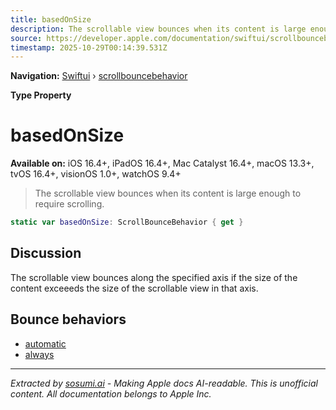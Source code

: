 ```yaml
---
title: basedOnSize
description: The scrollable view bounces when its content is large enough to require scrolling.
source: https://developer.apple.com/documentation/swiftui/scrollbouncebehavior/basedonsize
timestamp: 2025-10-29T00:14:39.531Z
---
```


**Navigation:** [Swiftui](/documentation/swiftui) › [scrollbouncebehavior](/documentation/swiftui/scrollbouncebehavior)

**Type Property**

# basedOnSize

**Available on:** iOS 16.4+, iPadOS 16.4+, Mac Catalyst 16.4+, macOS 13.3+, tvOS 16.4+, visionOS 1.0+, watchOS 9.4+

> The scrollable view bounces when its content is large enough to require scrolling.

```swift
static var basedOnSize: ScrollBounceBehavior { get }
```

## Discussion

The scrollable view bounces along the specified axis if the size of the content exceeeds the size of the scrollable view in that axis.

## Bounce behaviors

- [automatic](/documentation/swiftui/scrollbouncebehavior/automatic)
- [always](/documentation/swiftui/scrollbouncebehavior/always)

---

*Extracted by [sosumi.ai](https://sosumi.ai) - Making Apple docs AI-readable.*
*This is unofficial content. All documentation belongs to Apple Inc.*
